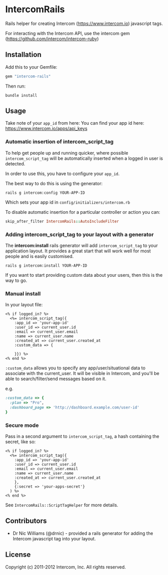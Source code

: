 # IntercomRails

Rails helper for creating Intercom (https://www.intercom.io) javascript tags.

For interacting with the Intercom API, use the intercom gem (https://github.com/intercom/intercom-ruby)

## Installation
Add this to your Gemfile:

```ruby
gem "intercom-rails"
```

Then run:

```
bundle install
```

## Usage

Take note of your `app_id` from here: You can find your app id here: https://www.intercom.io/apps/api_keys

### Automatic insertion of intercom_script_tag

To help get people up and running quicker, where possible `intercom_script_tag` will be automatically inserted when a logged in user is detected.

In order to use this, you have to configure your `app_id`.

The best way to do this is using the generator:

```
rails g intercom:config YOUR-APP-ID
```

Which sets your app id in `config/initializers/intercom.rb`

To disable automatic insertion for a particular controller or action you can:

```ruby
skip_after_filter IntercomRails::AutoIncludeFilter
```

### Adding intercom_script_tag to your layout with a generator

The __intercom:install__ rails generator will add `intercom_script_tag` to your application layout. It provides a great start that will work well for most people and is easily customised.

```
rails g intercom:install YOUR-APP-ID
```

If you want to start providing custom data about your users, then this is the way to go.

### Manual install

In your layout file:

```erb
<% if logged_in? %>
  <%= intercom_script_tag({
    :app_id => 'your-app-id'
    :user_id => current_user.id
    :email => current_user.email
    :name => current_user.name
    :created_at => current_user.created_at
    :custom_data => {

    }}) %>
<% end %>
```

`:custom_data` allows you to specify any app/user/situational data to associate with the current_user. It will be visible in Intercom, and you'll be able to search/filter/send messages based on it.

e.g.

```ruby
:custom_data => {
  :plan => "Pro",
  :dashboard_page => 'http://dashboard.example.com/user-id'
}
```

### Secure mode

Pass in a second argument to `intercom_script_tag`, a hash containing the secret, like so:

```erb
<% if logged_in? %>
  <%= intercom_script_tag({
    :app_id => 'your-app-id'
    :user_id => current_user.id
    :email => current_user.email
    :name => current_user.name
    :created_at => current_user.created_at
    },
    {:secret => 'your-apps-secret'}
  ) %>
<% end %>
```

See `IntercomRails::ScriptTagHelper` for more details.

## Contributors

- Dr Nic Williams (@drnic) - provided a rails generator for adding the Intercom javascript tag into your layout.

## License

Copyright (c) 2011-2012 Intercom, Inc.  All rights reserved.

